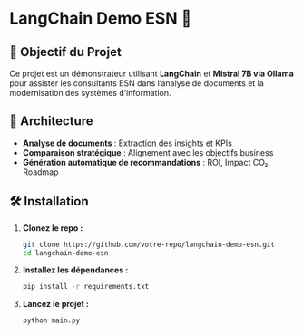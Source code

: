# LangChain Demo ESN 🚀

## 📌 Objectif du Projet
Ce projet est un démonstrateur utilisant **LangChain** et **Mistral 7B via Ollama** pour assister les consultants ESN dans l’analyse de documents et la modernisation des systèmes d’information.

## 📂 Architecture
- **Analyse de documents** : Extraction des insights et KPIs
- **Comparaison stratégique** : Alignement avec les objectifs business
- **Génération automatique de recommandations** : ROI, Impact CO₂, Roadmap

## 🛠️ Installation
1. **Clonez le repo :**
   ```bash
   git clone https://github.com/votre-repo/langchain-demo-esn.git
   cd langchain-demo-esn
   ```

2. **Installez les dépendances :**
   ```bash
   pip install -r requirements.txt
   ```

3. **Lancez le projet :**
   ```bash
   python main.py
   ```
